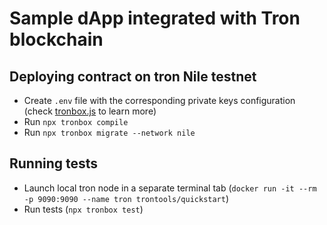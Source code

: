 # Sample dApp integrated with Tron blockchain

## Deploying contract on tron Nile testnet

- Create `.env` file with the corresponding private keys configuration (check [tronbox.js](tronbox.js) to learn more)
- Run `npx tronbox compile`
- Run `npx tronbox migrate --network nile`

## Running tests

- Launch local tron node in a separate terminal tab (`docker run -it --rm -p 9090:9090 --name tron trontools/quickstart`)
- Run tests (`npx tronbox test`)
